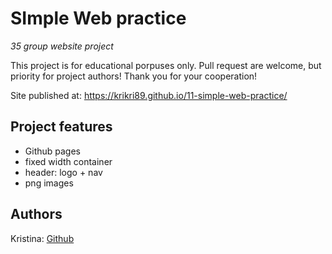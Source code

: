 # SImple Web practice

_35 group website project_

This project is for educational porpuses only. Pull request are welcome, but priority for project authors! Thank you for your cooperation!

Site published at: https://krikri89.github.io/11-simple-web-practice/


## Project features

-   Github pages
-   fixed width container
-   header: logo + nav
-   png images

## Authors

Kristina: [Github](https://github.com/krikri89)